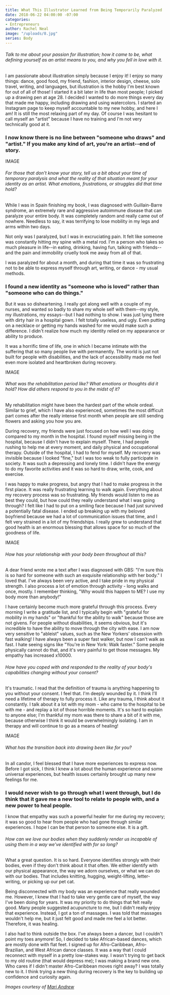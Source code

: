```yaml
---
title: What This Illustrator Learned from Being Temporarily Paralyzed
date: 2018-06-22 04:00:00 -07:00
categories:
- Entrepreneurs
author: Rachel Neal
image: "/uploads/8.jpg"
series: Body
---
```


###### Talk to me about your passion for illustration; how it came to be, what defining yourself as an artist means to you, and why you fell in love with it. 

I am passionate about illustration simply because I enjoy it! I enjoy so many things: dance, good food, my friend, fashion, interior design, cheese, solo travel, writing, and languages, but illustration is the hobby I'm best known for out of all of those! I started it a bit later in life than most people; I picked up a drawing pen at age 28. I decided I wanted to do more things every day that made me happy, including drawing and using watercolors. I started an Instagram page to keep myself accountable to my new hobby, and here I am! It is still the most relaxing part of my day. Of course I was hesitant to call myself an "artist" because I have no training and I'm not very technically good at it.

### I now know there is no line between "someone who draws" and "artist." If you make any kind of art, you're an artist--end of story.

IMAGE

###### For those that don't know your story, tell us a bit about your time of temporary paralysis and what the reality of that situation meant for your identity as an artist. What emotions, frustrations, or struggles did that time hold? 

While I was in Spain finishing my book, I was diagnosed with Guillain-Barre syndrome, an extremely rare and aggressive autoimmune disease that can paralyze your entire body. It was completely random and really came out of nowhere. Needless to say, it was terrifying to lose mobility in my legs and arms within two days. 

Not only was I paralyzed, but I was in excruciating pain. It felt like someone was constantly hitting my spine with a metal rod. I'm a person who takes so much pleasure in life--in eating, drinking, having fun, talking with friends--and the pain and immobility cruelly took me away from all of that.

I was paralyzed for about a month, and during that time it was so frustrating not to be able to express myself through art, writing, or dance - my usual methods. 

### I found a new identity as "someone who is loved" rather than "someone who can do things." 

But it was so disheartening. I really got along well with a couple of my nurses, and wanted so badly to share my whole self with them--my style, my illustrations, my essays--but I had nothing to show. I was just lying there with dirty hair in a hospital gown. I felt totally useless, and ugly. Even putting on a necklace or getting my hands washed for me would make such a difference. I didn't realize how much my identity relied on my appearance or ability to produce.

It was a horrific time of life, one in which I became intimate with the suffering that so many people live with permanently. The world is just not built for people with disabilities, and the lack of accessibility made me feel even more isolated and heartbroken during recovery. 

IMAGE

###### What was the rehabilitation period like? What emotions or thoughts did it hold? How did others respond to you in the midst of it?

My rehabilitation might have been the hardest part of the whole ordeal. Similar to grief, which I have also experienced, sometimes the most difficult part comes after the really intense first month when people are still sending flowers and asking you how you are. 

During recovery, my friends were just focused on how well I was doing compared to my month in the hospital. I found myself missing being in the hospital, because I didn't have to explain myself. There, I had people rushing to help me at every moment, and daily physical and occupational therapy. Outside of the hospital, I had to fend for myself. My recovery was invisible because I looked "fine," but I was too weak to fully participate in society. It was such a depressing and lonely time. I didn't have the energy to do my favorite activities and it was so hard to draw, write, cook, and exercise. 

I was happy to make progress, but angry that I had to make progress in the first place. It was really frustrating learning to walk again. Everything about my recovery process was so frustrating. My friends would listen to me as best they could, but how could they really understand what I was going through? I felt like I had to put on a smiling face because I had just survived a potentially fatal disease. I ended up breaking up with my beloved boyfriend because we had a lot of communication issues that time, and I felt very strained in a lot of my friendships. I really grew to understand that good health is an enormous blessing that allows space for so much of the goodness of life.

IMAGE

###### How has your relationship with your body been throughout all this?

A dear friend wrote me a text after I was diagnosed with GBS: "I'm sure this is so hard for someone with such an exquisite relationship with her body." I loved that. I've always been very active, and I take pride in my physical strength. I also process a lot of emotion through activity - long walks and once, mostly. I remember thinking, "Why would this happen to ME? I use my body more than anybody!" 

I have certainly become much more grateful through this process. Every morning I write a gratitude list, and I typically begin with "grateful for mobility in my hands" or "thankful for the ability to walk" because those are not givens. For people without disabilities, it seems obvious, but it's incredible to have the ability to move through the city with ease. I am now very sensitive to "ableist" values, such as the New Yorkers' obsession with fast walking! I have always been a super fast walker, but now I can't walk as fast. I hate seeing signs like "You're in New York: Walk faster." Some people physically cannot do that, and it's very painful to get those messages. My empathy has increased x10000.

###### How have you coped with and responded to the reality of your body's capabilities changing without your consent?

It's traumatic. I read that the definition of trauma is anything happening to you without your consent. I feel that. I'm deeply wounded by it. I think I'll need a lifetime of therapy to fully process it. Like any trauma, I think about it constantly. I talk about it a lot with my mom - who came to the hospital to be with me - and replay a lot of those horrible moments. It's so hard to explain to anyone else; I'm thankful my mom was there to share a bit of it with me, because otherwise I think it would be overwhelmingly isolating. I am in therapy and will continue to go as a means of healing!

IMAGE

###### What has the transition back into drawing been like for you?

In all candor, I feel blessed that I have more experiences to express now. Before I got sick, I think I knew a lot about the human experience and some universal experiences, but health issues certainly brought up many new feelings for me. 

### I would never wish to go through what I went through, but I do think that it gave me a new tool to relate to people with, and a new power to heal people. 

I know that empathy was such a powerful healer for me during my recovery; it was so good to hear from people who had gone through similar experiences. I hope I can be that person to someone else. It is a gift.

###### How can we love our bodies when they suddenly render us incapable of using them in a way we've identified with for so long?

What a great question. It is so hard. Everyone identifies strongly with their bodies, even if they don't think about it that often. We either identify with our physical appearance, the way we adorn ourselves, or what we can do with our bodies. That includes knitting, hugging, weight-lifting, letter-writing, or picking up our pet cat. 

Being disconnected with my body was an experience that really wounded me. However, I knew that I had to take very gentle care of myself, the way I've been doing for years. It was my priority to do things that felt really good. Many people suggested acupuncture to me, but I didn't really enjoy that experience. Instead, I got a ton of massages. I was told that massages wouldn't help me, but it just felt good and made me feel a lot better. Therefore, it was healing.

I also had to think outside the box. I've always been a dancer, but I couldn't point my toes anymore! So, I decided to take African-based dances, which are mostly done with flat feet. I signed up for Afro-Caribbean, Afro-Brazilian, and West African dance classes. It was a way that I could reconnect with myself in a pretty low-stakes way. I wasn't trying to get back to my old routine (that would depress me); I was making a brand new one. Who cares if I didn't master Afro-Caribbean moves right away? I was totally new to it. I think trying a new thing during recovery is the key to building up confidence and curiosity again.

_Images courtesy of [Mari Andrew](http://bymariandrew.com/)_